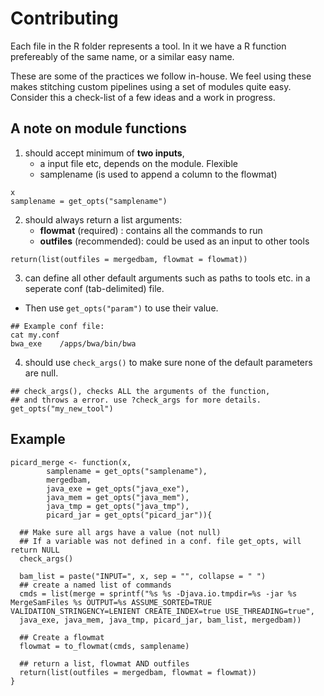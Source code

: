 # Contributing

Each file in the R folder represents a tool. In it we have a R function prefereably of the same name, or a similar easy name.

These are some of the practices we follow in-house. We feel using these makes stitching custom pipelines using a set of modules quite easy. Consider this a check-list of a few ideas and a work in progress.

## A note on module functions


1. should accept minimum of **two inputs**, 
    - a input file etc, depends on the module. Flexible
    - samplename (is used to append a column to the flowmat)
  ```
  x
  samplename = get_opts("samplename")
  ```

2. should always return a list arguments:
    - **flowmat** (required)   : contains all the commands to run
    - **outfiles** (recommended): could be used as an input to other tools
  ```
  return(list(outfiles = mergedbam, flowmat = flowmat))
  ```

3. can define all other default arguments such as paths to tools etc. in a seperate conf (tab-delimited) file.
  - Then use `get_opts("param")` to use their value.

 ```
 ## Example conf file:
 cat my.conf
 bwa_exe	/apps/bwa/bin/bwa
 ```

4. should use `check_args()` to make sure none of the default parameters are null. 

 ```{r}
 ## check_args(), checks ALL the arguments of the function, 
 ## and throws a error. use ?check_args for more details.
 get_opts("my_new_tool")
 ```

## Example

```{r picard_merge, echo=TRUE, comment=""}
picard_merge <- function(x,
        samplename = get_opts("samplename"),
        mergedbam,
        java_exe = get_opts("java_exe"),
        java_mem = get_opts("java_mem"),
        java_tmp = get_opts("java_tmp"),
        picard_jar = get_opts("picard_jar")){
	
  ## Make sure all args have a value (not null)
  ## If a variable was not defined in a conf. file get_opts, will return NULL
  check_args()  
  
  bam_list = paste("INPUT=", x, sep = "", collapse = " ")
  ## create a named list of commands
  cmds = list(merge = sprintf("%s %s -Djava.io.tmpdir=%s -jar %s MergeSamFiles %s OUTPUT=%s ASSUME_SORTED=TRUE VALIDATION_STRINGENCY=LENIENT CREATE_INDEX=true USE_THREADING=true",
  java_exe, java_mem, java_tmp, picard_jar, bam_list, mergedbam))
  
  ## Create a flowmat
  flowmat = to_flowmat(cmds, samplename)
  
  ## return a list, flowmat AND outfiles
  return(list(outfiles = mergedbam, flowmat = flowmat))
}
```


<!-- Here are a few things to note regarding naming a function and what it should do:

- it is *recommended* to have a lower case function name, seperated by `_`. And in general we try to follow Advanced R's [style guide](http://adv-r.had.co.nz/Style.html).
- Each function has:
  - a few input files,
  - a few paths (to files and tools)
  - and default parameters
- Each function return a list, with elements:
  - outfiles: a list/character vector of output file names
  - flowmat: a data.frame, with a few extra attributes -->
  
